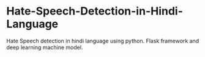 # Hate-Speech-Detection-in-Hindi-Language
Hate Speech detection in hindi language using python. Flask framework and deep learning machine model.
